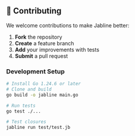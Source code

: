 ## 🤝 **Contributing**

We welcome contributions to make Jabline better:

1. **Fork** the repository
2. **Create** a feature branch
3. **Add** your improvements with tests
4. **Submit** a pull request

### Development Setup
```bash
# Install Go 1.24.6 or later
# Clone and build
go build -o jabline main.go

# Run tests
go test ./...

# Test closures
jabline run test/test.jb
```